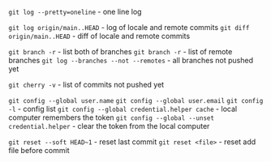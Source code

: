 `git log --pretty=oneline` - one line log

`git log origin/main..HEAD` - log of locale and remote commits 
`git diff origin/main..HEAD` - diff of locale and remote commits 

`git branch -r` - list both of branches
`git branch -r` - list of remote branches
`git log --branches --not --remotes` - all branches not pushed yet

`git cherry -v`  - list of commits not pushed yet

`git config --global user.name`
`git config --global user.email`
`git config -l` - config list
`git config --global credential.helper cache` - local computer remembers the token
`git config --global --unset credential.helper` - clear the token from the local computer

`git reset --soft HEAD~1` - reset last commit
`git reset <file>` - reset  add file before commit 